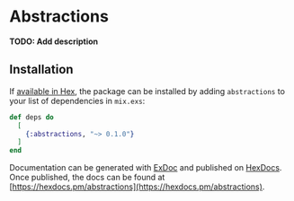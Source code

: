 # Abstractions

**TODO: Add description**

## Installation

If [available in Hex](https://hex.pm/docs/publish), the package can be installed
by adding `abstractions` to your list of dependencies in `mix.exs`:

```elixir
def deps do
  [
    {:abstractions, "~> 0.1.0"}
  ]
end
```

Documentation can be generated with [ExDoc](https://github.com/elixir-lang/ex_doc)
and published on [HexDocs](https://hexdocs.pm). Once published, the docs can
be found at [https://hexdocs.pm/abstractions](https://hexdocs.pm/abstractions).

